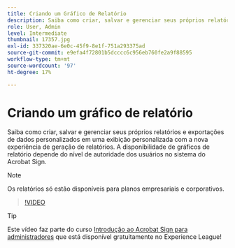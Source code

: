 ```yaml
---
title: Criando um Gráfico de Relatório
description: Saiba como criar, salvar e gerenciar seus próprios relatórios e exportações de dados personalizados
role: User, Admin
level: Intermediate
thumbnail: 17357.jpg
exl-id: 337320ae-6e0c-45f9-8e1f-751a293375ad
source-git-commit: e9efa4f72801b5dcccc6c956eb760fe2a9f88595
workflow-type: tm+mt
source-wordcount: '97'
ht-degree: 17%

---
```


# Criando um gráfico de relatório

Saiba como criar, salvar e gerenciar seus próprios relatórios e exportações de dados personalizados em uma exibição personalizada com a nova experiência de geração de relatórios. A disponibilidade de gráficos de relatório depende do nível de autoridade dos usuários no sistema do Acrobat Sign.

>[!NOTE]
>
>Os relatórios só estão disponíveis para planos empresariais e corporativos.

>[!VIDEO](https://video.tv.adobe.com/v/33812?hidetitle=true)

>[!TIP]
>
>Este vídeo faz parte do curso [Introdução ao Acrobat Sign para administradores](https://experienceleague.adobe.com/?recommended=Sign-A-1-2020.2) que está disponível gratuitamente no Experience League!
